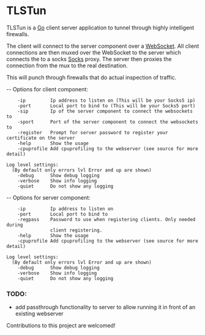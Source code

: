 # TLSTun

TLSTun is a [Go](http://golang.org/) client server application to tunnel through highly intelligent
firewalls.


The client will connect to the server component over a [WebSocket](http://www.rfc-editor.org/rfc/rfc6455.txt).
All client connections are then muxed over the WebSocket
to the server which connects the to a socks [Socks](https://en.wikipedia.org/wiki/SOCKS) proxy.
The server then proxies the connection from the mux to the real
destination.

This will punch through firewalls that do actual inspection of
traffic.



-- Options for client component:
```
    -ip         Ip address to listen on (This will be your Socks5 ip)
    -port       Local port to bind to (This will be your Socks5 port)
    -sip        Ip of the server component to connect the websockets to
    -sport      Port of the server component to connect the websockets to
    -register   Prompt for server password to register your certificate on the server
    -help       Show the usage
    -cpuprofile Add cpuprofiling to the webserver (see source for more detail)

Log level settings:
  (By default only errors lvl Error and up are shown)
    -debug      Show debug logging
    -verbose    Show info logging
    -quiet      Do not show any logging
```

-- Options for server component:
```
    -ip         Ip address to listen on
    -port       Local port to bind to
    -regpass    Password to use when registering clients. Only needed during
                client registering.
    -help       Show the usage
    -cpuprofile Add cpuprofiling to the webserver (see source for more detail)

Log level settings:
  (By default only errors lvl Error and up are shown)
    -debug      Show debug logging
    -verbose    Show info logging
    -quiet      Do not show any logging
```

### TODO:
- add passthrough functionality to server to allow running it in front of an existing
webserver


Contributions to this project are welcomed!
